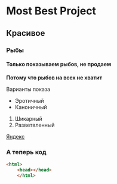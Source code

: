 # Most Best Project

## Красивое

### Рыбы

#### Только показываем рыбов, не продаем

**Потому что рыбов на всех не хватит**

Варианты показа
* Эротичный
* Каноничный

1. Шикарный
2. Разветвленный

[Яндекс](yandex.ru)

### А теперь код

```HTML
<html>
    <head></head>
    </html>
```